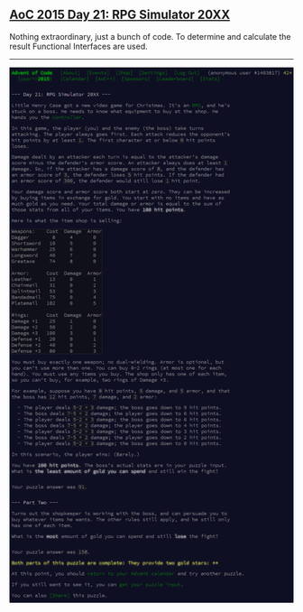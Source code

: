 ## [AoC 2015 Day 21: RPG Simulator 20XX](https://adventofcode.com/2015/day/21)

Nothing extraordinary, just a bunch of code. To determine and calculate the result Functional Interfaces are used.

---

![AoC 2015 Day 21](day21--RPG_Simulator_20XX.png?raw=true)
